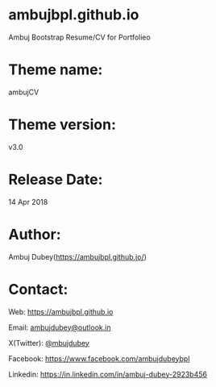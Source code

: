 # ambujbpl.github.io
Ambuj Bootstrap Resume/CV for Portfolieo

Theme name:
=======================================================================
ambujCV

Theme version:
=======================================================================
v3.0

Release Date:
=======================================================================
14 Apr 2018

Author: 
=======================================================================
Ambuj Dubey(https://ambujbpl.github.io/)

Contact:
=======================================================================

Web: https://ambujbpl.github.io

Email: ambujdubey@outlook.in

X(Twitter): [@mbujdubey](https://x.com/mbujdubey)

Facebook: https://www.facebook.com/ambujdubeybpl

Linkedin: https://in.linkedin.com/in/ambuj-dubey-2923b456

